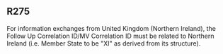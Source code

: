 ## R275
For information exchanges from United Kingdom (Northern Ireland), the Follow Up Correlation ID/MV Correlation ID must be related to Northern Ireland (i.e. Member State to be "XI" as derived from its structure).
